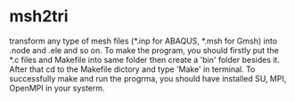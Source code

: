 # msh2tri
transform any type of mesh files (*.inp for ABAQUS, *.msh for Gmsh) into .node and .ele and so on.
To make the program, you should firstly put the *.c files and Makefile into same folder then create a 'bin' folder besides it. After that cd to the Makefile dictory and type 'Make' in terminal.
To successfully make and run the progrma, you should have installed SU, MPI, OpenMPI in your systerm.
